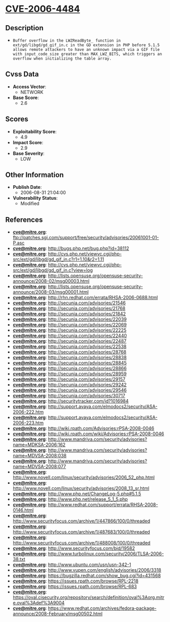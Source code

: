
# [CVE-2006-4484](https://cve.mitre.org/cgi-bin/cvename.cgi?name=CVE-2006-4484)

## Description

- `Buffer overflow in the LWZReadByte_ function in ext/gd/libgd/gd_gif_in.c in the GD extension in PHP before 5.1.5 allows remote attackers to have an unknown impact via a GIF file with input_code_size greater than MAX_LWZ_BITS, which triggers an overflow when initializing the table array.`

## Cvss Data

- **Access Vector**:
  - NETWORK
- **Base Score**:
  - 2.6

## Scores

- **Exploitability Score**:
  - 4.9
- **Impact Score**:
  - 2.9
- **Base Severity**:
  - LOW

## Other Information

- **Publish Date**:
  - 2006-08-31 21:04:00
- **Vulnerability Status**:
  - Modified

## References

- **cve@mitre.org**: ftp://patches.sgi.com/support/free/security/advisories/20061001-01-P.asc
- **cve@mitre.org**: http://bugs.php.net/bug.php?id=38112
- **cve@mitre.org**: http://cvs.php.net/viewvc.cgi/php-src/ext/gd/libgd/gd_gif_in.c?r1=1.10&r2=1.11
- **cve@mitre.org**: http://cvs.php.net/viewvc.cgi/php-src/ext/gd/libgd/gd_gif_in.c?view=log
- **cve@mitre.org**: http://lists.opensuse.org/opensuse-security-announce/2008-02/msg00003.html
- **cve@mitre.org**: http://lists.opensuse.org/opensuse-security-announce/2008-03/msg00001.html
- **cve@mitre.org**: http://rhn.redhat.com/errata/RHSA-2006-0688.html
- **cve@mitre.org**: http://secunia.com/advisories/21546
- **cve@mitre.org**: http://secunia.com/advisories/21768
- **cve@mitre.org**: http://secunia.com/advisories/21842
- **cve@mitre.org**: http://secunia.com/advisories/22039
- **cve@mitre.org**: http://secunia.com/advisories/22069
- **cve@mitre.org**: http://secunia.com/advisories/22225
- **cve@mitre.org**: http://secunia.com/advisories/22440
- **cve@mitre.org**: http://secunia.com/advisories/22487
- **cve@mitre.org**: http://secunia.com/advisories/22538
- **cve@mitre.org**: http://secunia.com/advisories/28768
- **cve@mitre.org**: http://secunia.com/advisories/28838
- **cve@mitre.org**: http://secunia.com/advisories/28845
- **cve@mitre.org**: http://secunia.com/advisories/28866
- **cve@mitre.org**: http://secunia.com/advisories/28959
- **cve@mitre.org**: http://secunia.com/advisories/29157
- **cve@mitre.org**: http://secunia.com/advisories/29242
- **cve@mitre.org**: http://secunia.com/advisories/29546
- **cve@mitre.org**: http://secunia.com/advisories/30717
- **cve@mitre.org**: http://securitytracker.com/id?1016984
- **cve@mitre.org**: http://support.avaya.com/elmodocs2/security/ASA-2006-222.htm
- **cve@mitre.org**: http://support.avaya.com/elmodocs2/security/ASA-2006-223.htm
- **cve@mitre.org**: http://wiki.rpath.com/Advisories:rPSA-2008-0046
- **cve@mitre.org**: http://wiki.rpath.com/wiki/Advisories:rPSA-2008-0046
- **cve@mitre.org**: http://www.mandriva.com/security/advisories?name=MDKSA-2006:162
- **cve@mitre.org**: http://www.mandriva.com/security/advisories?name=MDVSA-2008:038
- **cve@mitre.org**: http://www.mandriva.com/security/advisories?name=MDVSA-2008:077
- **cve@mitre.org**: http://www.novell.com/linux/security/advisories/2006_52_php.html
- **cve@mitre.org**: http://www.novell.com/linux/security/advisories/2008_13_sr.html
- **cve@mitre.org**: http://www.php.net/ChangeLog-5.php#5.1.5
- **cve@mitre.org**: http://www.php.net/release_5_1_5.php
- **cve@mitre.org**: http://www.redhat.com/support/errata/RHSA-2008-0146.html
- **cve@mitre.org**: http://www.securityfocus.com/archive/1/447866/100/0/threaded
- **cve@mitre.org**: http://www.securityfocus.com/archive/1/487683/100/0/threaded
- **cve@mitre.org**: http://www.securityfocus.com/archive/1/488008/100/0/threaded
- **cve@mitre.org**: http://www.securityfocus.com/bid/19582
- **cve@mitre.org**: http://www.turbolinux.com/security/2006/TLSA-2006-38.txt
- **cve@mitre.org**: http://www.ubuntu.com/usn/usn-342-1
- **cve@mitre.org**: http://www.vupen.com/english/advisories/2006/3318
- **cve@mitre.org**: https://bugzilla.redhat.com/show_bug.cgi?id=431568
- **cve@mitre.org**: https://issues.rpath.com/browse/RPL-2218
- **cve@mitre.org**: https://issues.rpath.com/browse/RPL-683
- **cve@mitre.org**: https://oval.cisecurity.org/repository/search/definition/oval%3Aorg.mitre.oval%3Adef%3A9004
- **cve@mitre.org**: https://www.redhat.com/archives/fedora-package-announce/2008-February/msg00502.html
